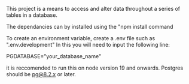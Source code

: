 
This project is a means to access and alter data throughout a series of tables in a database.

The dependancies can by installed using the "npm install command 

To create an environment variable, create a .env file such as ".env.development"
In this you will need to input the following line:

PGDATABASE="your_database_name"

it is reccomended to run this on node version 19 and onwards. Postgres should be pg@8.2.x or later.




